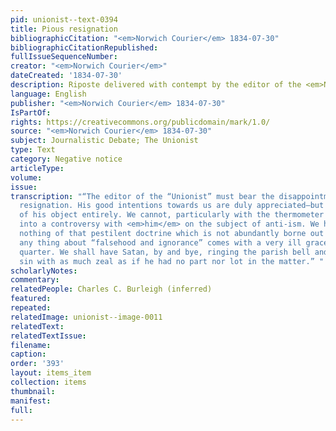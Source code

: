 ```yaml
---
pid: unionist--text-0394
title: Pious resignation
bibliographicCitation: "<em>Norwich Courier</em> 1834-07-30"
bibliographicCitationRepublished: 
fullIssueSequenceNumber: 
creator: "<em>Norwich Courier</em>"
dateCreated: '1834-07-30'
description: Riposte delivered with contempt by the editor of the <em>Norwich Courier</em>
language: English
publisher: "<em>Norwich Courier</em> 1834-07-30"
IsPartOf: 
rights: https://creativecommons.org/publicdomain/mark/1.0/
source: "<em>Norwich Courier</em> 1834-07-30"
subject: Journalistic Debate; The Unionist
type: Text
category: Negative notice
articleType: 
volume: 
issue: 
transcription: "“The editor of the “Unionist” must bear the disappointment with pious
  resignation. His good intentions towards us are duly appreciated—but he has failed
  of his object entirely. We cannot, particularly with the thermometer at 95, be drawn
  into a controversy with <em>him</em> on the subject of anti-ism. We have asserted
  nothing of that pestilent doctrine which is not abundantly borne out by facts—besides,
  any thing about “falsehood and ignorance” comes with a very ill grace from that
  quarter. We shall have Satan, by and bye, ringing the parish bell and reproving
  sin with as much zeal as if he had no part nor lot in the matter.” "
scholarlyNotes: 
commentary: 
relatedPeople: Charles C. Burleigh (inferred)
featured: 
repeated: 
relatedImage: unionist--image-0011
relatedText: 
relatedTextIssue: 
filename: 
caption: 
order: '393'
layout: items_item
collection: items
thumbnail: 
manifest: 
full: 
---
```

